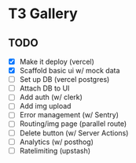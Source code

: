 # T3 Gallery

## TODO

- [x] Make it deploy (vercel)
- [x] Scaffold basic ui w/ mock data
- [ ] Set up DB (vercel postgres)
- [ ] Attach DB to UI
- [ ] Add auth (w/ clerk)
- [ ] Add img upload
- [ ] Error management (w/ Sentry)
- [ ] Routing/img page (parallel route)
- [ ] Delete button (w/ Server Actions)
- [ ] Analytics (w/ posthog)
- [ ] Ratelimiting (upstash)

